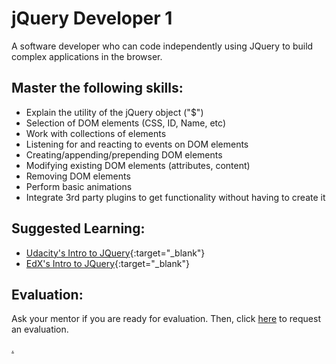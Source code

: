 # jQuery Developer 1

A software developer who can code independently using JQuery to build complex applications in the browser.

## Master the following skills:

* Explain the utility of the jQuery object ("$")
* Selection of DOM elements (CSS, ID, Name, etc)
* Work with collections of elements
* Listening for and reacting to events on DOM elements
* Creating/appending/prepending DOM elements
* Modifying existing DOM elements (attributes, content)
* Removing DOM elements
* Perform basic animations
* Integrate 3rd party plugins to get functionality without having to create it

## Suggested Learning: 
* [Udacity's Intro to JQuery](https://www.udacity.com/course/intro-to-jquery--ud245){:target="_blank"}
* [EdX's Intro to JQuery](https://www.edx.org/course/introduction-to-jquery){:target="_blank"}

## Evaluation:

Ask your mentor if you are ready for evaluation. Then, click [here](https://calendly.com/codex-evaluations/2?a1=jQuery%20Developer%201&a2=Cnd-oYKxS_qOH_ZFcpwXkA) to request an evaluation.

[.](level-2)